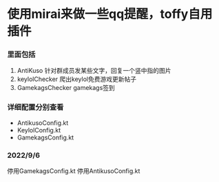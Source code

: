 # 使用mirai来做一些qq提醒，toffy自用插件
### 里面包括
1. AntiKuso 针对群成员发某些文字，回复一个竖中指的图片
2. keylolChecker 爬出keylol免费游戏更新帖子
3. GamekagsChecker gamekags签到 

### 详细配置分别查看 
* AntikusoConfig.kt
* KeylolConfig.kt
* GamekagsConfig.kt

### 2022/9/6
停用GamekagsConfig.kt
停用AntikusoConfig.kt